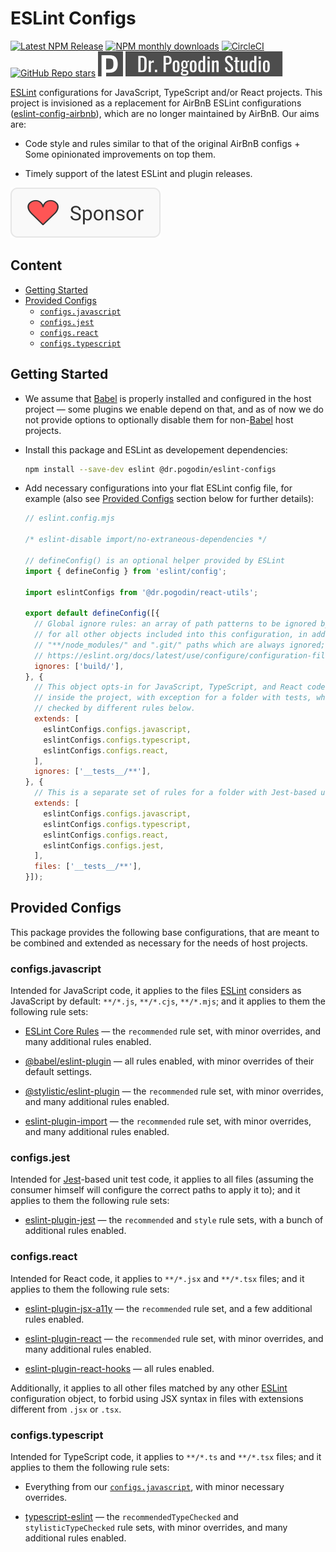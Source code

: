 # ESLint Configs

[![Latest NPM Release](https://img.shields.io/npm/v/@dr.pogodin/eslint-configs.svg)](https://www.npmjs.com/package/@dr.pogodin/eslint-configs)
[![NPM monthly downloads](https://img.shields.io/npm/dm/@dr.pogodin/eslint-configs)](https://www.npmjs.com/package/@dr.pogodin/eslint-configs)
[![CircleCI](https://dl.circleci.com/status-badge/img/gh/birdofpreyru/eslint-configs/tree/master.svg?style=shield)](https://app.circleci.com/pipelines/github/birdofpreyru/eslint-configs)
[![GitHub Repo stars](https://img.shields.io/github/stars/birdofpreyru/eslint-configs?style=social)](https://github.com/birdofpreyru/eslint-configs)
[![Dr. Pogodin Studio](https://raw.githubusercontent.com/birdofpreyru/eslint-configs/master/.README/logo-dr-pogodin-studio.svg)](https://dr.pogodin.studio/docs/eslint-configs)

[ESLint] configurations for JavaScript, TypeScript and/or React projects.
This project is invisioned as a replacement for AirBnB ESLint configurations
([eslint-config-airbnb]), which are no longer maintained by AirBnB. Our aims are:

- Code style and rules similar to that of the original AirBnB configs +
  Some opinionated improvements on top them.

- Timely support of the latest ESLint and plugin releases.

[![Sponsor](https://raw.githubusercontent.com/birdofpreyru/eslint-configs/master/.README/sponsor.svg)](https://github.com/sponsors/birdofpreyru)

## Content
- [Getting Started]
- [Provided Configs]
  - [`configs.javascript`]
  - [`configs.jest`]
  - [`configs.react`]
  - [`configs.typescript`]

## Getting Started
[Getting Started]: #getting-started

- We assume that [Babel] is properly installed and configured in the host
  project &mdash; some plugins we enable depend on that, and as of now we do not
  provide options to optionally disable them for non-[Babel] host projects.

- Install this package and ESLint as developement dependencies:
  ```sh
  npm install --save-dev eslint @dr.pogodin/eslint-configs
  ```

- Add necessary configurations into your flat ESLint config file, for example
  (also see [Provided Configs] section below for further details):
  ```js
  // eslint.config.mjs

  /* eslint-disable import/no-extraneous-dependencies */

  // defineConfig() is an optional helper provided by ESLint
  import { defineConfig } from 'eslint/config';

  import eslintConfigs from '@dr.pogodin/react-utils';

  export default defineConfig([{
    // Global ignore rules: an array of path patterns to be ignored by ESLint
    // for all other objects included into this configuration, in addition to
    // "**/node_modules/" and ".git/" paths which are always ignored; see:
    // https://eslint.org/docs/latest/use/configure/configuration-files#globally-ignoring-files-with-ignores 
    ignores: ['build/'],
  }, {
    // This object opts-in for JavaScript, TypeScript, and React code checks
    // inside the project, with exception for a folder with tests, which is
    // checked by different rules below.
    extends: [
      eslintConfigs.configs.javascript,
      eslintConfigs.configs.typescript,
      eslintConfigs.configs.react,
    ],
    ignores: ['__tests__/**'],
  }, {
    // This is a separate set of rules for a folder with Jest-based unit tests.
    extends: [
      eslintConfigs.configs.javascript,
      eslintConfigs.configs.typescript,
      eslintConfigs.configs.react,
      eslintConfigs.configs.jest,
    ],
    files: ['__tests__/**'],
  }]);
  ```

## Provided Configs
[Provided Configs]: #provided-configs

This package provides the following base configurations, that are meant to be
combined and extended as necessary for the needs of host projects.

### configs.javascript
[`configs.javascript`]: #configsjavascript

Intended for JavaScript code, it applies to the files [ESLint] considers as
JavaScript by default: `**/*.js`, `**/*.cjs`, `**/*.mjs`; and it applies to
them the following rule sets:

- [ESLint Core Rules](https://eslint.org/docs/latest/rules) &mdash;
  the `recommended` rule set, with minor overrides, and many additional rules
  enabled.

- [@babel/eslint-plugin](https://www.npmjs.com/package/@babel/eslint-plugin) &mdash;
  all rules enabled, with minor overrides of their default settings.

- [@stylistic/eslint-plugin](https://eslint.style/rules) &mdash;
  the `recommended` rule set, with minor overrides, and many additional rules
  enabled.

- [eslint-plugin-import](https://www.npmjs.com/package/eslint-plugin-import) &mdash;
  the `recommended` rule set, with minor overrides, and many additional rules
  enabled.

### configs.jest
[`configs.jest`]: #configsjest

Intended for [Jest](https://jestjs.io)-based unit test code, it applies to all
files (assuming the consumer himself will configure the correct paths to apply
it to); and it applies to them the following rule sets:

- [eslint-plugin-jest](https://www.npmjs.com/package/eslint-plugin-jest) &mdash;
  the `recommended` and `style` rule sets, with a bunch of additional rules
  enabled.

### configs.react
[`configs.react`]: #configsreact

Intended for React code, it applies to `**/*.jsx` and `**/*.tsx` files;
and it applies to them the following rule sets:

- [eslint-plugin-jsx-a11y](https://www.npmjs.com/package/eslint-plugin-jsx-a11y) &mdash;
  the `recommended` rule set, and a few additional rules enabled.

- [eslint-plugin-react](https://www.npmjs.com/package/eslint-plugin-react) &mdash;
  the `recommended` rule set, with minor overrides, and many additional rules
  enabled.

- [eslint-plugin-react-hooks](https://www.npmjs.com/package/eslint-plugin-react-hooks) &mdash;
  all rules enabled.

Additionally, it applies to all other files matched by any other [ESLint]
configuration object, to forbid using JSX syntax in files with extensions
different from `.jsx` or `.tsx`.

### configs.typescript
[`configs.typescript`]: #configstypescript

Intended for TypeScript code, it applies to `**/*.ts` and `**/*.tsx` files;
and it applies to them the following rule sets:

- Everything from our [`configs.javascript`], with minor necessary overrides.

- [typescript-eslint](https://typescript-eslint.io/rules) &mdash;
  the `recommendedTypeChecked` and `stylisticTypeChecked` rule sets, with minor
  overrides, and many additional rules enabled.

[Babel]: https://babeljs.io
[ESLint]: https://eslint.org
[eslint-config-airbnb]: https://www.npmjs.com/package/eslint-config-airbnb